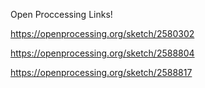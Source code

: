 Open Proccessing Links! 

https://openprocessing.org/sketch/2580302 

https://openprocessing.org/sketch/2588804 

https://openprocessing.org/sketch/2588817 



